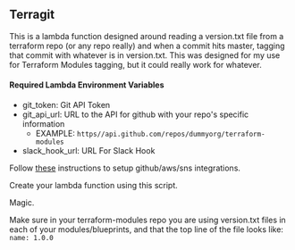 ## Terragit
This is a lambda function designed around reading a version.txt file from a terraform repo (or any repo really) and when a commit hits master, tagging that commit with whatever is in version.txt. This was designed for my use for Terraform Modules tagging, but it could really work for whatever.

#### Required Lambda Environment Variables
- git_token: Git API Token
- git\_api_url: URL to the API for github with your repo's specific information
	- EXAMPLE: `https//api.github.com/repos/dummyorg/terraform-modules`
- slack\_hook_url: URL For Slack Hook



Follow [these](https://aws.amazon.com/blogs/compute/dynamic-github-actions-with-aws-lambda/) instructions to setup github/aws/sns integrations. 

Create your lambda function using this script.

Magic.


Make sure in your terraform-modules repo you are using version.txt files in each of your modules/blueprints, and that the top line of the file looks like:
`name: 1.0.0`

